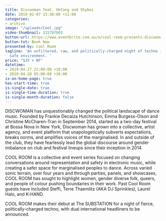 ```yaml
---
title: Discwoman feat. Umfang and Shyboi
date: 2019-02-07 13:30:00 +11:00
categories:
- archive
image: "/uploads/Cool.jpg"
video-thumbnail: 315797003
button-url: https://www.eventbrite.com.au/e/cool-room-presents-discwoman-featuring-umfang-and-shyboi-tickets-58765488157
button-txt: Book Now
presented-by: Cool Room
tagline: 'An unfiltered, raw, and politically-charged night of techno in an inclusive,
  safe environment. '
price: "$35 + BF"
datetime:
- 2019-04-27 22:00:00 +10:00
- 2019-04-28 05:00:00 +10:00
is-on-home-page: true
has-start-time: true
is-single-date: true
is-single-time-duration: true
is-single-month-duration: false
---
```


DISCWOMAN has unquestionably changed the political landscape of dance music. Founded by Frankie Decaiza Hutchinson, Emma Burgess-Olson and Christine McCharen-Tran in September 2014, started as a two-day festival at Bossa Nova in New York, Discwoman has grown into a collective, artist agency, and event platform that unapologetically subverts expectations, breaks norms, and amplifies voices of the marginalised. In and outside of the club, they have fearlessly lead the global discourse around gender imbalance on club and festival lineups since their inception in 2014.

COOL ROOM is a collective and event series focused on changing conversations around representation and safety in electronic music, while creating a safer space for marginalised peoples to dance. Across varied sonic terrain, over four years and through parties, panels, and showcases, COOL ROOM has sought to highlight women, gender diverse folk, queers, and people of colour pushing boundaries in their work. Past Cool Room guests have included Steffi, Terre Thaemlitz (AKA DJ Sprinkles), Laurel Halo, and K-HAND.

COOL ROOM makes their debut at The SUBSTATION for a night of fierce, politically-charged techno, with dual international headliners to be announced.

